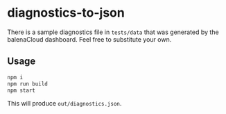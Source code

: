# diagnostics-to-json

There is a sample diagnostics file in `tests/data` that was generated by the balenaCloud dashboard. Feel free to substitute your own.

## Usage

```bash
npm i
npm run build
npm start
```

This will produce `out/diagnostics.json`.
